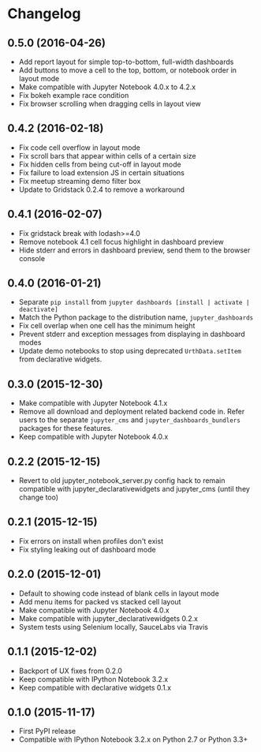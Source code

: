 # Changelog

## 0.5.0 (2016-04-26)

* Add report layout for simple top-to-bottom, full-width dashboards
* Add buttons to move a cell to the top, bottom, or notebook order in layout mode
* Make compatible with Jupyter Notebook 4.0.x to 4.2.x
* Fix bokeh example race condition
* Fix browser scrolling when dragging cells in layout view

## 0.4.2 (2016-02-18)

* Fix code cell overflow in layout mode
* Fix scroll bars that appear within cells of a certain size
* Fix hidden cells from being cut-off in layout mode
* Fix failure to load extension JS in certain situations
* Fix meetup streaming demo filter box
* Update to Gridstack 0.2.4 to remove a workaround

## 0.4.1 (2016-02-07)

* Fix gridstack break with lodash>=4.0
* Remove notebook 4.1 cell focus highlight in dashboard preview
* Hide stderr and errors in dashboard preview, send them to the browser console

## 0.4.0 (2016-01-21)

* Separate `pip install` from `jupyter dashboards [install | activate | deactivate]`
* Match the Python package to the distribution name, `jupyter_dashboards`
* Fix cell overlap when one cell has the minimum height
* Prevent stderr and exception messages from displaying in dashboard modes
* Update demo notebooks to stop using deprecated `UrthData.setItem` from declarative widgets.

## 0.3.0 (2015-12-30)

* Make compatible with Jupyter Notebook 4.1.x
* Remove all download and deployment related backend code in. Refer users to the separate `jupyter_cms` and `jupyter_dashboards_bundlers` packages for these features.
* Keep compatible with Jupyter Notebook 4.0.x

## 0.2.2 (2015-12-15)

* Revert to old jupyter\_notebook\_server.py config hack to remain compatible with jupyter\_declarativewidgets and jupyter\_cms (until they change too)

## 0.2.1 (2015-12-15)

* Fix errors on install when profiles don't exist
* Fix styling leaking out of dashboard mode

## 0.2.0 (2015-12-01)

* Default to showing code instead of blank cells in layout mode
* Add menu items for packed vs stacked cell layout
* Make compatible with Jupyter Notebook 4.0.x
* Make compatible with jupyter_declarativewidgets 0.2.x
* System tests using Selenium locally, SauceLabs via Travis

## 0.1.1 (2015-12-02)

* Backport of UX fixes from 0.2.0
* Keep compatible with IPython Notebook 3.2.x
* Keep compatible with declarative widgets 0.1.x

## 0.1.0 (2015-11-17)

* First PyPI release
* Compatible with IPython Notebook 3.2.x on Python 2.7 or Python 3.3+
